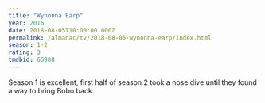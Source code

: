 ```yaml
---
title: "Wynonna Earp"
year: 2016
date: 2018-08-05T10:00:00.000Z
permalink: /almanac/tv/2018-08-05-wynonna-earp/index.html
season: 1-2
rating: 3
tmdbid: 65988
---
```


Season 1 is excellent, first half of season 2 took a nose dive until they found a way to bring Bobo back.